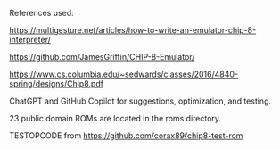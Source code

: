 References used:

https://multigesture.net/articles/how-to-write-an-emulator-chip-8-interpreter/

https://github.com/JamesGriffin/CHIP-8-Emulator/

https://www.cs.columbia.edu/~sedwards/classes/2016/4840-spring/designs/Chip8.pdf

ChatGPT and GitHub Copilot for suggestions, optimization, and testing.

23 public domain ROMs are located in the roms directory.

TESTOPCODE from https://github.com/corax89/chip8-test-rom